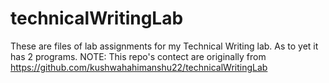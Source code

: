 # technicalWritingLab
These are files of lab assignments for my Technical Writing lab.
As to yet it has 2 programs.
NOTE: This repo's contect are originally from https://github.com/kushwahahimanshu22/technicalWritingLab
